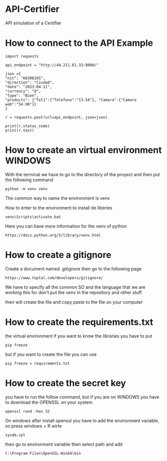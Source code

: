 # API-Certifier
API simulation of a Certifier

# How to connect to the API Example
    import requests

    api_endpoint = "http://44.211.61.33:8000/"

    json ={
    "nit": "66306191",
    "direction": "Ciudad",
    "date": "2023-04-11",
    "currency": "Q",
    "type": "Bien",
    "products": {"Tel1":{"Telefono":"13.54"}, "Camara":{"Camara web":"54.90"}}
    }

    r = requests.post(url=api_endpoint, json=json)

    print(r.status_code)
    print(r.text)

# How to create an virtual environment WINDOWS

With the terminal we have to go to the directory of the proyect and then put the following command

    python -m venv venv
    
The common way to name the environment is venv

How to enter to the environment to install de liberies

    venv\Scripts\activate.bat

Here you can have more information for the venv of python

    https://docs.python.org/3/library/venv.html

#  How to create a gitignore
Create a document named .gitignore then go to the following page

    https://www.toptal.com/developers/gitignore/

We have to specify all the common SO and the language that we are working this for don't put the venv in the repository and other stuff

then will create the file and copy paste to the file on your computer

# How to create the requirements.txt

the virtual environment if you want to know the libraries you have to put

    pip freeze

but if you want to create the file you can use

    pip freeze > requirements.txt

# How to create the secret key

you have to run the follow command, but if you are on WINDOWS you have to download the OPENSSL on your system

    openssl rand -hex 32

On windows after install openssl you have to add the environment variable, so press windows + R wirte 

    sysdm.cpl

then go to environment variable then select path and add 

    C:\Program Files\OpenSSL-Win64\bin


